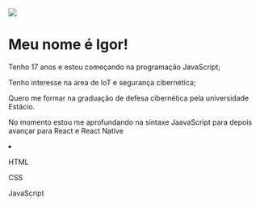 <!DOCTYPE html>
<html lang="pt-BR">
  <head>
    <meta charset="UTF-8">
  </head>
  <body>
    <img src="https://lh3.googleusercontent.com/pw/AIL4fc--3Qs-GG_bK-R6MuOd4w4MEZr0tHCWg-MXIlUnKgk5YTO26DPz7NyxPIw_1YbJZOwx7cW2dHCMRvZeT7fXOPHoDgVf7-6PrtrhNo4MHlNYkqxI5_t91NOjefyfTUjtn8m7_RPL34SwTO2ZkVz7uBcpFbwZxB-wXdDvf-xBvSxi_T1oQzP6qFfMSGY5oo6ciGR3SxxX4qbupm4oXL_I7Fn2Mp2OMV3o09cs4ii7U-qVnCNb1BnPMlaK3MTrnZGykTyo-vvV7pBscxBr0rhY-dNjYeDS3W4-cDoa7UaCq51-Jt7eW2pTIj3-BdxUiEg-qJHPdzs0-s-Vse7DyTg8Hw2UbITZsDwpTSCnCBc9q1rGUlW-367KN1IuT5C6GQvkcR5AO5Y9hk98BiQcmLFqhmPuJbxP7ojY-T8FwH2p9ROmHJ7p7LU2rRojJIFnHbCHYVcs_dzyBWmGbeqNYasnqRwo2DI5RBuTUkd3EeJRIjrkVy6U8xGwem3YY6-6PJ8i2w5PXdxBjdeJa_44in8q0wA6zAP9Dj7DycYmE62jJvWoOrozmhhy-L-YKJy4iGDsnc5MCTkHdLcoutPX8qkn-8h0nxig4xkyxFXOMHLuh_FxXJXsdd3Djf_ruWUXj_qfRu2eELk9-f5d8VPX5FChdByDY9dScXMcNn9924JL3xhNkHHYZuv2s1wwCHgYnDrRyUR8bH26GxvADxBDqXwH3YYjfFeLQv45FXWISKkojCNt4eBbqAOCdFny6F7v3y-GXCTreiXQBPlMWZKMMSw0mXmU4b2uthVVyLe39XvE4HBmPfmNZSdqNh3qlhF6CAEyHrDK2emLUOXSobMjSRMM7zVMJXleX80CkFu4aUNKD5oV7my72dMiWAQ_nFH6zny_eK0fXbK6mQmmFb9KwURkQw=w1280-h400-s-no?authuser=0">

  <h1>Meu nome é Igor!</h1>
  <p>Tenho 17 anos e estou começando na programação JavaScript;</p>
  <p>Tenho interesse na area de IoT e segurança cibernética; </p> 
  <p> Quero me formar na graduação de defesa cibernética pela universidade Estácio.</p>
  <p>No momento estou me aprofundando na sintaxe JaavaScript para depois avançar para React e React Native</p>
  <li>
    <p>HTML</p>
    <p>CSS</p>
    <p>JavaScript</p>
  </li>
  </body>
</html>
